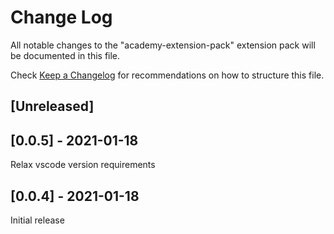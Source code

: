 # Change Log

All notable changes to the "academy-extension-pack" extension pack will be documented in this file.

Check [Keep a Changelog](http://keepachangelog.com/) for recommendations on how to structure this file.

## [Unreleased]

## [0.0.5] - 2021-01-18

Relax vscode version requirements

## [0.0.4] - 2021-01-18

Initial release
